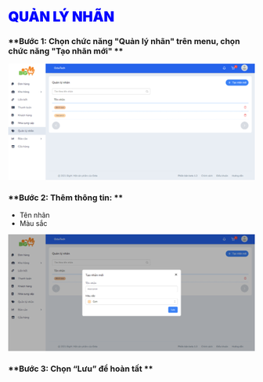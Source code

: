 # <span style= "color: blue; font-weight:900;"> QUẢN LÝ NHÃN </span>

### **Bước 1: Chọn chức năng "Quản lý nhãn" trên menu, chọn chức năng "Tạo nhãn mới" **

![](../images/Tags/tags.png)


### **Bước 2: Thêm thông tin: **

- Tên nhãn
- Màu sắc

![](../images/Tags/create.png)


### **Bước 3: Chọn “Lưu” để hoàn tất **